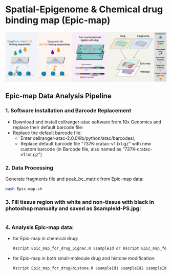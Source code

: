 # Spatial-Epigenome & Chemical drug binding map (Epic-map)
![image](https://github.com/jiangfuqing/Epic-map/blob/main/Epic-map.jpg)

## Epic-map Data Analysis Pipeline
### 1. Software Installation and Barcode Replacement
- Download and install cellranger-atac software from 10x Genomics and replace their default barcode file:
- Replace the default barcode file:
  - Enter cellranger-atac-2.0.0/lib/python/atac/barcodes/;
  - Replace default barcode file "737K-cratac-v1.txt.gz" with new custom barcode (in Barcode file, also named as "737K-cratac-v1.txt.gz")
### 2. Data Processing
Generate fragments file and peak_bc_matrix from Epic-map data:
```bash
bash Epic-map.sh
```
### 3. Fill tissue region with white and non-tissue with black in photoshop manually and saved as $sampleId-PS.jpg:
```python Figure_filter.py -i $sampleId
```
### 4. Analysis Epic-map data:
- for Epic-map in chemical drug:
   ```R
   Rscript Epic_map_for_drug_Signac.R $sampleId or Rscript Epic_map_for_drug_ArchR.R $sampleId
   ```
- for Epic-map in both small-molecule drug and histone modification:
   ```R
   Rscript Epic_map_for_drug&histone.R $sampleId1 $sampleId2 $sampleId1 $modality1 $modality2
   ```
